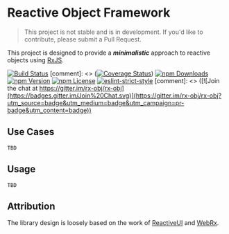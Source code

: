 # Reactive Object Framework

> This project is not stable and is in development. If you'd like to contribute, please submit a Pull Request.

This project is designed to provide a ***minimalistic*** approach to reactive objects using [RxJS](https://github.com/ReactiveX/RxJS).

[![Build Status](https://img.shields.io/travis/patsissons/rx-obj.svg?branch=develop)](https://travis-ci.org/patsissons/rx-obj)
[comment]: <> ([![Coverage Status](https://coveralls.io/repos/patsissons/rx-obj/badge.svg?branch=develop&service=github)](https://coveralls.io/github/patsissons/rx-obj?branch=develop))
[![npm Downloads](https://img.shields.io/npm/dt/rx-obj.svg)](https://www.npmjs.com/package/rx-obj)
[![npm Version](https://img.shields.io/npm/v/rx-obj.svg)](https://www.npmjs.com/package/rx-obj)
[![npm License](https://img.shields.io/npm/l/rx-obj.svg)](https://www.npmjs.com/package/rx-obj)
[![eslint-strict-style](https://img.shields.io/badge/code%20style-strict-117D6B.svg)](https://github.com/keithamus/eslint-config-strict)
[comment]: <> ([![Join the chat at https://gitter.im/rx-obj/rx-obj](https://badges.gitter.im/Join%20Chat.svg)](https://gitter.im/rx-obj/rx-obj?utm_source=badge&utm_medium=badge&utm_campaign=pr-badge&utm_content=badge))

## Use Cases

`TBD`

## Usage

`TBD`

## Attribution

The library design is loosely based on the work of [ReactiveUI](https://github.com/reactiveui/ReactiveUI) and [WebRx](https://github.com/WebRxJS/WebRx).
